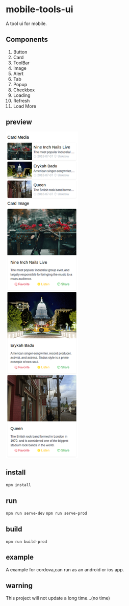 # mobile-tools-ui

A tool ui for mobile.

## Components
1. Button
2. Card
3. ToolBar
4. Image
5. Alert
6. Tab
7. Popup
8. Checkbox
9. Loading
10. Refresh 
11. Load More

## preview
![preview/card.png](preview/card.png)

## install
`npm install`

## run
`npm run serve-dev`
`npm run serve-prod`

## build
`npm run build-prod`

## example
A example for cordova,can run as an android or ios app.


## warning
This project will not update a long time...(no time)

##